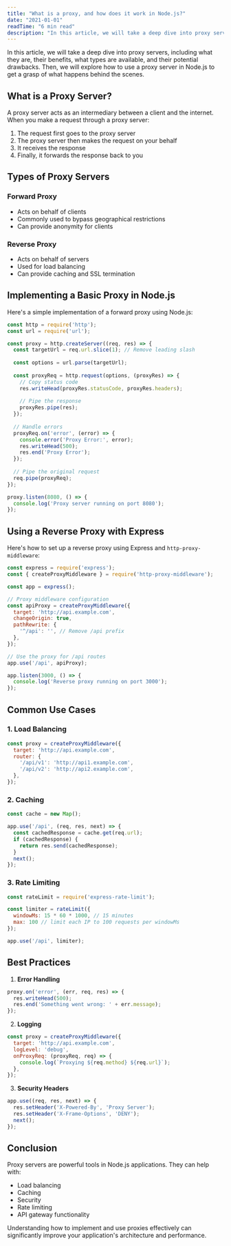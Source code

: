 ```yaml
---
title: "What is a proxy, and how does it work in Node.js?"
date: "2021-01-01"
readTime: "6 min read"
description: "In this article, we will take a deep dive into proxy servers, including what they are, their benefits, what types are available, and their potential drawbacks."
---
```


In this article, we will take a deep dive into proxy servers, including what they are, their benefits, what types are available, and their potential drawbacks. Then, we will explore how to use a proxy server in Node.js to get a grasp of what happens behind the scenes.

## What is a Proxy Server?

A proxy server acts as an intermediary between a client and the internet. When you make a request through a proxy server:
1. The request first goes to the proxy server
2. The proxy server then makes the request on your behalf
3. It receives the response
4. Finally, it forwards the response back to you

## Types of Proxy Servers

### Forward Proxy
- Acts on behalf of clients
- Commonly used to bypass geographical restrictions
- Can provide anonymity for clients

### Reverse Proxy
- Acts on behalf of servers
- Used for load balancing
- Can provide caching and SSL termination

## Implementing a Basic Proxy in Node.js

Here's a simple implementation of a forward proxy using Node.js:

```javascript
const http = require('http');
const url = require('url');

const proxy = http.createServer((req, res) => {
  const targetUrl = req.url.slice(1); // Remove leading slash
  
  const options = url.parse(targetUrl);
  
  const proxyReq = http.request(options, (proxyRes) => {
    // Copy status code
    res.writeHead(proxyRes.statusCode, proxyRes.headers);
    
    // Pipe the response
    proxyRes.pipe(res);
  });
  
  // Handle errors
  proxyReq.on('error', (error) => {
    console.error('Proxy Error:', error);
    res.writeHead(500);
    res.end('Proxy Error');
  });
  
  // Pipe the original request
  req.pipe(proxyReq);
});

proxy.listen(8080, () => {
  console.log('Proxy server running on port 8080');
});
```

## Using a Reverse Proxy with Express

Here's how to set up a reverse proxy using Express and `http-proxy-middleware`:

```javascript
const express = require('express');
const { createProxyMiddleware } = require('http-proxy-middleware');

const app = express();

// Proxy middleware configuration
const apiProxy = createProxyMiddleware({
  target: 'http://api.example.com',
  changeOrigin: true,
  pathRewrite: {
    '^/api': '', // Remove /api prefix
  },
});

// Use the proxy for /api routes
app.use('/api', apiProxy);

app.listen(3000, () => {
  console.log('Reverse proxy running on port 3000');
});
```

## Common Use Cases

### 1. Load Balancing
```javascript
const proxy = createProxyMiddleware({
  target: 'http://api.example.com',
  router: {
    '/api/v1': 'http://api1.example.com',
    '/api/v2': 'http://api2.example.com',
  },
});
```

### 2. Caching
```javascript
const cache = new Map();

app.use('/api', (req, res, next) => {
  const cachedResponse = cache.get(req.url);
  if (cachedResponse) {
    return res.send(cachedResponse);
  }
  next();
});
```

### 3. Rate Limiting
```javascript
const rateLimit = require('express-rate-limit');

const limiter = rateLimit({
  windowMs: 15 * 60 * 1000, // 15 minutes
  max: 100 // limit each IP to 100 requests per windowMs
});

app.use('/api', limiter);
```

## Best Practices

1. **Error Handling**
```javascript
proxy.on('error', (err, req, res) => {
  res.writeHead(500);
  res.end('Something went wrong: ' + err.message);
});
```

2. **Logging**
```javascript
const proxy = createProxyMiddleware({
  target: 'http://api.example.com',
  logLevel: 'debug',
  onProxyReq: (proxyReq, req) => {
    console.log(`Proxying ${req.method} ${req.url}`);
  },
});
```

3. **Security Headers**
```javascript
app.use((req, res, next) => {
  res.setHeader('X-Powered-By', 'Proxy Server');
  res.setHeader('X-Frame-Options', 'DENY');
  next();
});
```

## Conclusion

Proxy servers are powerful tools in Node.js applications. They can help with:
- Load balancing
- Caching
- Security
- Rate limiting
- API gateway functionality

Understanding how to implement and use proxies effectively can significantly improve your application's architecture and performance. 